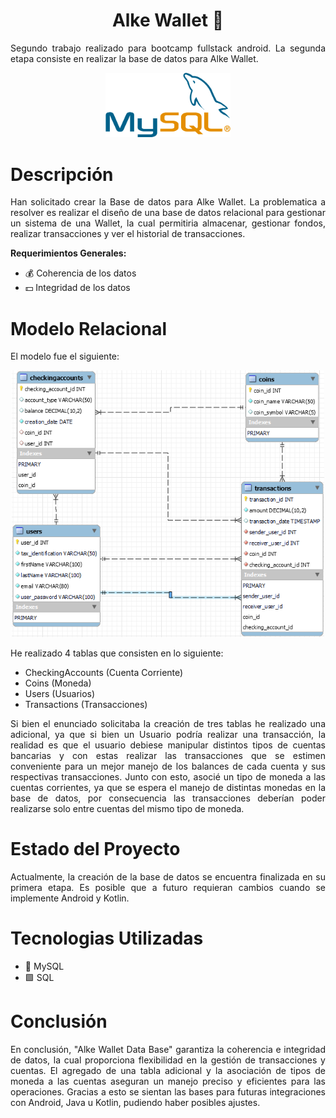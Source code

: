 <div align="center" >
  <h1>Alke Wallet 🏦</h1>
  <p align="justify">
    Segundo trabajo realizado para bootcamp fullstack android. La segunda etapa consiste en realizar la base de datos para Alke Wallet.
  </p>
  <img src="https://github.com/Jalcantaracanto/Tareas-Bootcamp-Android2024/blob/master/Modulo_3/E_Integradora/Assets/MySQL.png" width="200" />
</div>

# Descripción
<div>
  <p align="justify">
    Han solicitado crear la Base de datos para Alke Wallet. La problematica a resolver es realizar el diseño de una base de datos relacional para gestionar un sistema de una Wallet, la cual permitiria almacenar,       gestionar fondos, realizar transacciones y ver el historial de transacciones.
  </p>
  <strong>Requerimientos Generales:</strong>
 <ul>
    <li>
    💰 Coherencia de los datos
    </li>
    <li>
     💵 Integridad de los datos
   </li>
 </ul>
</div>

 # Modelo Relacional
 <div align="center">
    <p align="justify">
      El modelo fue el siguiente:
    </p>
   <img src="https://github.com/Jalcantaracanto/Tareas-Bootcamp-Android2024/blob/master/Modulo_3/E_Integradora/Modelo Relacional.png" width="500" />
   
   <div align="justify">
     <p>
      He realizado 4 tablas que consisten en lo siguiente:
     </p>
     <ul>
       <li>
         CheckingAccounts (Cuenta Corriente)
       </li>
       <li>
         Coins (Moneda)
       </li>
       <li>
         Users (Usuarios)
       </li>
       <li>
         Transactions (Transacciones)
       </li>
     </ul>
     <p>
        Si bien el enunciado solicitaba la creación de tres tablas he realizado una adicional, ya que si bien un Usuario podría realizar una transacción, la realidad es que el usuario debiese manipular distintos tipos de cuentas bancarias y con estas realizar las transacciones que se estimen conveniente para un mejor manejo de los balances de cada cuenta y sus respectivas transacciones. Junto con esto, asocié un tipo de moneda a las cuentas corrientes, ya que se espera el manejo de distintas monedas en la base de datos, por consecuencia las transacciones deberían poder realizarse solo entre cuentas del mismo tipo de moneda.
     </p>
   </div>
 </div>

# Estado del Proyecto
<p align="justify">
Actualmente, la creación de la base de datos se encuentra finalizada en su primera etapa. Es posible que a futuro requieran cambios cuando se implemente Android y Kotlin.
</p>

# Tecnologias Utilizadas
 <ul>
    <li>
    📓 MySQL
    </li>
    <li>
     🟩 SQL
   </li>
 </ul>

# Conclusión

<p align="justify">
En conclusión, "Alke Wallet Data Base" garantiza la coherencia e integridad de datos, la cual proporciona flexibilidad en la gestión de transacciones y cuentas. El agregado de una tabla adicional y la asociación de tipos de moneda a las cuentas aseguran un manejo preciso y eficientes para las operaciones. Gracias a esto se sientan las bases para futuras integraciones con Android, Java u Kotlin, pudiendo haber posibles ajustes. 
</p>
<!--
*[Acceso al proyecto](#acceso-proyecto)
s
*[Conclusión](#conclusión)
 -->

